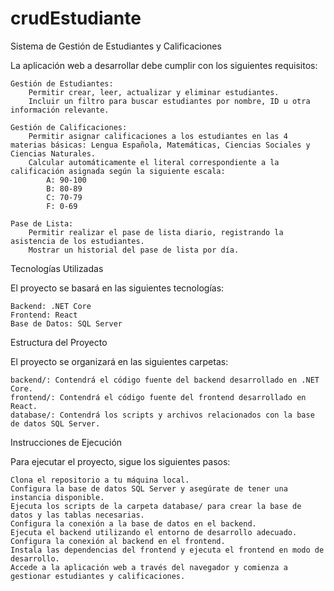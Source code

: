 # crudEstudiante
Sistema de Gestión de Estudiantes y Calificaciones

La aplicación web a desarrollar debe cumplir con los siguientes requisitos:

    Gestión de Estudiantes:
        Permitir crear, leer, actualizar y eliminar estudiantes.
        Incluir un filtro para buscar estudiantes por nombre, ID u otra información relevante.

    Gestión de Calificaciones:
        Permitir asignar calificaciones a los estudiantes en las 4 materias básicas: Lengua Española, Matemáticas, Ciencias Sociales y Ciencias Naturales.
        Calcular automáticamente el literal correspondiente a la calificación asignada según la siguiente escala:
            A: 90-100
            B: 80-89
            C: 70-79
            F: 0-69

    Pase de Lista:
        Permitir realizar el pase de lista diario, registrando la asistencia de los estudiantes.
        Mostrar un historial del pase de lista por día.

Tecnologías Utilizadas

El proyecto se basará en las siguientes tecnologías:

    Backend: .NET Core
    Frontend: React
    Base de Datos: SQL Server

Estructura del Proyecto

El proyecto se organizará en las siguientes carpetas:

    backend/: Contendrá el código fuente del backend desarrollado en .NET Core.
    frontend/: Contendrá el código fuente del frontend desarrollado en React.
    database/: Contendrá los scripts y archivos relacionados con la base de datos SQL Server.

Instrucciones de Ejecución

Para ejecutar el proyecto, sigue los siguientes pasos:

    Clona el repositorio a tu máquina local.
    Configura la base de datos SQL Server y asegúrate de tener una instancia disponible.
    Ejecuta los scripts de la carpeta database/ para crear la base de datos y las tablas necesarias.
    Configura la conexión a la base de datos en el backend.
    Ejecuta el backend utilizando el entorno de desarrollo adecuado.
    Configura la conexión al backend en el frontend.
    Instala las dependencias del frontend y ejecuta el frontend en modo de desarrollo.
    Accede a la aplicación web a través del navegador y comienza a gestionar estudiantes y calificaciones.
